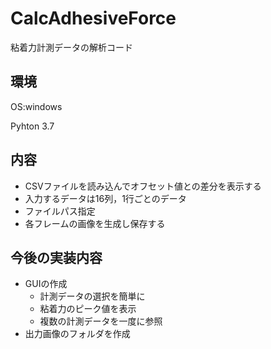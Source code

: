 # CalcAdhesiveForce
粘着力計測データの解析コード

## 環境
OS:windows

Pyhton 3.7

## 内容
* CSVファイルを読み込んでオフセット値との差分を表示する
* 入力するデータは16列，1行ごとのデータ
* ファイルパス指定
* 各フレームの画像を生成し保存する

## 今後の実装内容
* GUIの作成
  * 計測データの選択を簡単に
  * 粘着力のピーク値を表示
  * 複数の計測データを一度に参照
* 出力画像のフォルダを作成

